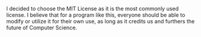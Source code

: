 I decided to choose the MIT License as it is the most commonly used license. I believe that for a program like this,
everyone should be able to modify or utilize it for their own use, as long as it credits us and furthers the future of Computer Science.